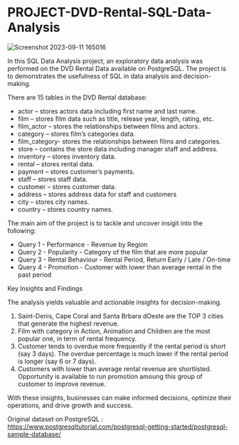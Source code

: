 # PROJECT-DVD-Rental-SQL-Data-Analysis 
![Screenshot 2023-09-11 165016](https://github.com/danielmakcy/DVD-Rental/assets/144144899/28997149-b639-4069-aa4e-18f538e1096d)

In this SQL Data Analysis project, an exploratory data analysis was performed on the DVD Rental Data available on PostgreSQL.   The project is to demonstrates the usefulness of SQL in data analysis and decision-making. 

There are 15 tables in the DVD Rental database:

  * actor – stores actors data including first name and last name.
  * film – stores film data such as title, release year, length, rating, etc.
  * film_actor – stores the relationships between films and actors.
  * category – stores film’s categories data.
  * film_category- stores the relationships between films and categories.
  * store – contains the store data including manager staff and address.
  * inventory – stores inventory data.
  * rental – stores rental data.
  * payment – stores customer’s payments.
  * staff – stores staff data.
  * customer – stores customer data.
  * address – stores address data for staff and customers
  * city – stores city names.
  * country – stores country names.


The main aim of the project is to tackle and uncover insigit into the following:

  * Query 1 - Performance - Revenue by Region
  * Query 2 - Popularity - Category of the film that are more popular
  * Query 3 - Rental Behaviour - Rental Period, Return Early / Late / On-time
  * Query 4 - Promotion - Customer with lower than average rental in the past period


Key Insights and Findings

The analysis yields valuable and actionable insights for decision-making. 

1. Saint-Denis, Cape Coral and Santa Brbara dOeste are the TOP 3 cities that generate the highest revenue.
2. Film with category in Action, Animation and Children are the most popular one, in term of rental frequency.
3. Customer tends to overdue more frequently if the rental period is short (say 3 days).   The overdue percentage is much lower if the rental period is longer (say 6 or 7 days).
4. Customers with lower than average rental revenue are shortlisted.  Opportunity is available to run promotion amoung this group of customer to improve revenue.

With these insights, businesses can make informed decisions, optimize their operations, and drive growth and success.




Original dataset on PostgreSQL : https://www.postgresqltutorial.com/postgresql-getting-started/postgresql-sample-database/
